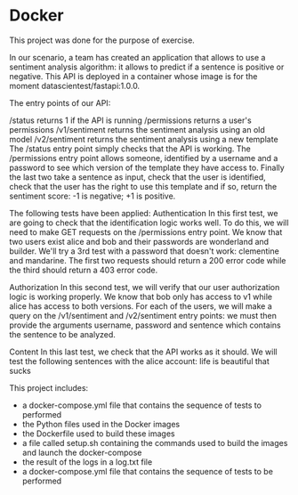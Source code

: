 # Docker

This project was done for the purpose of exercise.

In our scenario, a team has created an application that allows to use a sentiment analysis algorithm: it allows to predict if a sentence is positive or negative. This API is deployed in a container whose image is for the moment datascientest/fastapi:1.0.0.

The entry points of our API:

/status returns 1 if the API is running
/permissions returns a user's permissions
/v1/sentiment returns the sentiment analysis using an old model
/v2/sentiment returns the sentiment analysis using a new template
The /status entry point simply checks that the API is working. The /permissions entry point allows someone, identified by a username and a password to see which version of the template they have access to. Finally the last two take a sentence as input, check that the user is identified, check that the user has the right to use this template and if so, return the sentiment score: -1 is negative; +1 is positive.

The following tests have been applied:
Authentication
In this first test, we are going to check that the identification logic works well. To do this, we will need to make GET requests on the /permissions entry point. We know that two users exist alice and bob and their passwords are wonderland and builder. We'll try a 3rd test with a password that doesn't work: clementine and mandarine.
The first two requests should return a 200 error code while the third should return a 403 error code.

Authorization
In this second test, we will verify that our user authorization logic is working properly. We know that bob only has access to v1 while alice has access to both versions. For each of the users, we will make a query on the /v1/sentiment and /v2/sentiment entry points: we must then provide the arguments username, password and sentence which contains the sentence to be analyzed.

Content
In this last test, we check that the API works as it should. We will test the following sentences with the alice account:
life is beautiful
that sucks


This project includes:
- a docker-compose.yml file that contains the sequence of tests to performed
- the Python files used in the Docker images
- the Dockerfile used to build these images
- a file called setup.sh containing the commands used to build the images and launch the docker-compose
- the result of the logs in a log.txt file
- a docker-compose.yml file that contains the sequence of tests to be performed
